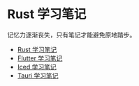
# Rust 学习笔记

记忆力逐渐丧失，只有笔记才能避免原地踏步。

* [Rust 学习笔记](rust.md)
* [Flutter 学习笔记](flutter.md)
* [Iced 学习笔记](iced.md)
* [Tauri 学习笔记](tauri.md)
